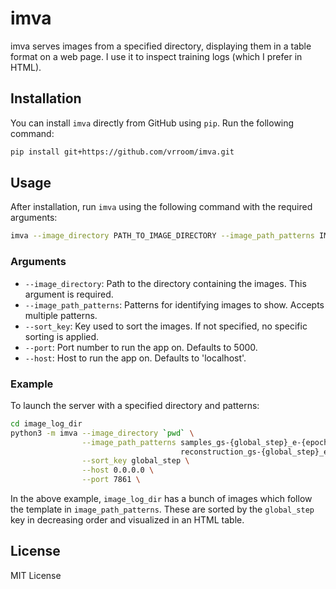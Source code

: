 # imva 

imva serves images from a specified directory, displaying them in a table format on a web page. I use it to inspect training logs (which I prefer in HTML).

## Installation

You can install `imva` directly from GitHub using `pip`. Run the following command:

```bash
pip install git+https://github.com/vrroom/imva.git
```

## Usage

After installation, run `imva` using the following command with the required arguments:

```bash
imva --image_directory PATH_TO_IMAGE_DIRECTORY --image_path_patterns IMAGE_PATH_PATTERNS --sort_key SORT_KEY
```

### Arguments

- `--image_directory`: Path to the directory containing the images. This argument is required.
- `--image_path_patterns`: Patterns for identifying images to show. Accepts multiple patterns.
- `--sort_key`: Key used to sort the images. If not specified, no specific sorting is applied.
- `--port`: Port number to run the app on. Defaults to 5000.
- `--host`: Host to run the app on. Defaults to 'localhost'.

### Example

To launch the server with a specified directory and patterns:

```bash
cd image_log_dir
python3 -m imva --image_directory `pwd` \
                --image_path_patterns samples_gs-{global_step}_e-{epoch}_b-{batch}.png \
                                      reconstruction_gs-{global_step}_e-{epoch}_b-{batch}.png \
                --sort_key global_step \
                --host 0.0.0.0 \
                --port 7861 \
```

In the above example, `image_log_dir` has a bunch of images which follow the template in `image_path_patterns`. These are sorted by the `global_step` key in decreasing order and visualized in an HTML table.

## License

MIT License
